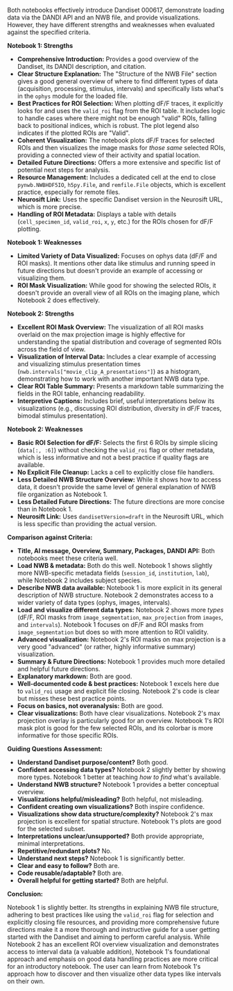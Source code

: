 Both notebooks effectively introduce Dandiset 000617, demonstrate loading data via the DANDI API and an NWB file, and provide visualizations. However, they have different strengths and weaknesses when evaluated against the specified criteria.

**Notebook 1: Strengths**
*   **Comprehensive Introduction:** Provides a good overview of the Dandiset, its DANDI description, and citation.
*   **Clear Structure Explanation:** The "Structure of the NWB File" section gives a good general overview of where to find different types of data (acquisition, processing, stimulus, intervals) and specifically lists what's in the `ophys` module for the loaded file.
*   **Best Practices for ROI Selection:** When plotting dF/F traces, it explicitly looks for and uses the `valid_roi` flag from the ROI table. It includes logic to handle cases where there might not be enough "valid" ROIs, falling back to positional indices, which is robust. The plot legend also indicates if the plotted ROIs are "Valid".
*   **Coherent Visualization:** The notebook plots dF/F traces for selected ROIs and then visualizes the image masks for *those same* selected ROIs, providing a connected view of their activity and spatial location.
*   **Detailed Future Directions:** Offers a more extensive and specific list of potential next steps for analysis.
*   **Resource Management:** Includes a dedicated cell at the end to close `pynwb.NWBHDF5IO`, `h5py.File`, and `remfile.File` objects, which is excellent practice, especially for remote files.
*   **Neurosift Link:** Uses the specific Dandiset version in the Neurosift URL, which is more precise.
*   **Handling of ROI Metadata:** Displays a table with details (`cell_specimen_id`, `valid_roi`, `x`, `y`, etc.) for the ROIs chosen for dF/F plotting.

**Notebook 1: Weaknesses**
*   **Limited Variety of Data Visualized:** Focuses on ophys data (dF/F and ROI masks). It mentions other data like stimulus and running speed in future directions but doesn't provide an example of accessing or visualizing them.
*   **ROI Mask Visualization:** While good for showing the selected ROIs, it doesn't provide an overall view of all ROIs on the imaging plane, which Notebook 2 does effectively.

**Notebook 2: Strengths**
*   **Excellent ROI Mask Overview:** The visualization of all ROI masks overlaid on the max projection image is highly effective for understanding the spatial distribution and coverage of segmented ROIs across the field of view.
*   **Visualization of Interval Data:** Includes a clear example of accessing and visualizing stimulus presentation times (`nwb.intervals["movie_clip_A_presentations"]`) as a histogram, demonstrating how to work with another important NWB data type.
*   **Clear ROI Table Summary:** Presents a markdown table summarizing the fields in the ROI table, enhancing readability.
*   **Interpretive Captions:** Includes brief, useful interpretations below its visualizations (e.g., discussing ROI distribution, diversity in dF/F traces, bimodal stimulus presentation).

**Notebook 2: Weaknesses**
*   **Basic ROI Selection for dF/F:** Selects the first 6 ROIs by simple slicing (`data[:, :6]`) without checking the `valid_roi` flag or other metadata, which is less informative and not a best practice if quality flags are available.
*   **No Explicit File Cleanup:** Lacks a cell to explicitly close file handlers.
*   **Less Detailed NWB Structure Overview:** While it shows how to access data, it doesn't provide the same level of general explanation of NWB file organization as Notebook 1.
*   **Less Detailed Future Directions:** The future directions are more concise than in Notebook 1.
*   **Neurosift Link:** Uses `dandisetVersion=draft` in the Neurosift URL, which is less specific than providing the actual version.

**Comparison against Criteria:**

*   **Title, AI message, Overview, Summary, Packages, DANDI API:** Both notebooks meet these criteria well.
*   **Load NWB & metadata:** Both do this well. Notebook 1 shows slightly more NWB-specific metadata fields (`session_id`, `institution`, `lab`), while Notebook 2 includes subject species.
*   **Describe NWB data available:** Notebook 1 is more explicit in its general description of NWB structure. Notebook 2 demonstrates access to a wider variety of data types (ophys, images, intervals).
*   **Load and visualize different data types:** Notebook 2 shows more *types* (dF/F, ROI masks from `image_segmentation`, `max_projection` from `images`, and `intervals`). Notebook 1 focuses on dF/F and ROI masks from `image_segmentation` but does so with more attention to ROI validity.
*   **Advanced visualization:** Notebook 2's ROI masks on max projection is a very good "advanced" (or rather, highly informative summary) visualization.
*   **Summary & Future Directions:** Notebook 1 provides much more detailed and helpful future directions.
*   **Explanatory markdown:** Both are good.
*   **Well-documented code & best practices:** Notebook 1 excels here due to `valid_roi` usage and explicit file closing. Notebook 2's code is clear but misses these best practice points.
*   **Focus on basics, not overanalysis:** Both are good.
*   **Clear visualizations:** Both have clear visualizations. Notebook 2's max projection overlay is particularly good for an overview. Notebook 1's ROI mask plot is good for the few selected ROIs, and its colorbar is more informative for those specific ROIs.

**Guiding Questions Assessment:**
*   **Understand Dandiset purpose/content?** Both good.
*   **Confident accessing data types?** Notebook 2 slightly better by showing more types. Notebook 1 better at teaching *how to find* what's available.
*   **Understand NWB structure?** Notebook 1 provides a better conceptual overview.
*   **Visualizations helpful/misleading?** Both helpful, not misleading.
*   **Confident creating own visualizations?** Both inspire confidence.
*   **Visualizations show data structure/complexity?** Notebook 2's max projection is excellent for spatial structure. Notebook 1's plots are good for the selected subset.
*   **Interpretations unclear/unsupported?** Both provide appropriate, minimal interpretations.
*   **Repetitive/redundant plots?** No.
*   **Understand next steps?** Notebook 1 is significantly better.
*   **Clear and easy to follow?** Both are.
*   **Code reusable/adaptable?** Both are.
*   **Overall helpful for getting started?** Both are helpful.

**Conclusion:**

Notebook 1 is slightly better. Its strengths in explaining NWB file structure, adhering to best practices like using the `valid_roi` flag for selection and explicitly closing file resources, and providing more comprehensive future directions make it a more thorough and instructive guide for a user getting started with the Dandiset and aiming to perform careful analysis. While Notebook 2 has an excellent ROI overview visualization and demonstrates access to interval data (a valuable addition), Notebook 1's foundational approach and emphasis on good data handling practices are more critical for an introductory notebook. The user can learn from Notebook 1's approach how to discover and then visualize other data types like intervals on their own.